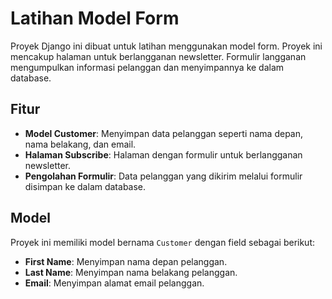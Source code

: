 # Latihan Model Form

Proyek Django ini dibuat untuk latihan menggunakan model form. Proyek ini mencakup halaman untuk berlangganan newsletter. Formulir langganan mengumpulkan informasi pelanggan dan menyimpannya ke dalam database.

## Fitur

- **Model Customer**: Menyimpan data pelanggan seperti nama depan, nama belakang, dan email.
- **Halaman Subscribe**: Halaman dengan formulir untuk berlangganan newsletter.
- **Pengolahan Formulir**: Data pelanggan yang dikirim melalui formulir disimpan ke dalam database.

## Model

Proyek ini memiliki model bernama `Customer` dengan field sebagai berikut:

- **First Name**: Menyimpan nama depan pelanggan.
- **Last Name**: Menyimpan nama belakang pelanggan.
- **Email**: Menyimpan alamat email pelanggan.
